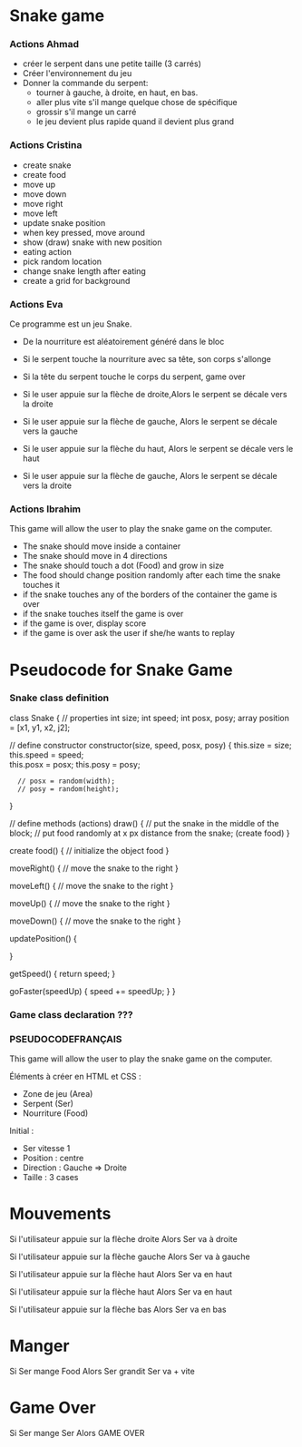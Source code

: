 # Snake game

### Actions Ahmad

- créer le serpent dans une petite taille (3 carrés)
- Créer l'environnement du jeu
- Donner la commande du serpent:
  - tourner à gauche, à droite, en haut, en bas.
  - aller plus vite s'il mange quelque chose de spécifique
  - grossir s'il mange un carré
  - le jeu devient plus rapide quand il devient plus grand

### Actions Cristina

- create snake
- create food
- move up
- move down
- move right
- move left
- update snake position
- when key pressed, move around
- show (draw) snake with new position
- eating action
- pick random location
- change snake length after eating
- create a grid for background


### Actions Eva

Ce programme est un jeu Snake. 

- De la nourriture est aléatoirement généré dans le bloc
- Si le serpent touche la nourriture avec sa tête, son corps s'allonge

- Si la tête du serpent touche le corps du serpent, game over

- Si le user appuie sur la flèche de droite,Alors le serpent se décale vers la droite
- Si le user appuie sur la flèche de gauche, Alors le serpent se décale vers la gauche
- Si le user appuie sur la flèche du haut, Alors le serpent se décale vers le haut
- Si le user appuie sur la flèche de gauche, Alors le serpent se décale vers la droite


### Actions Ibrahim

This game will allow the user to play the snake game
on the computer.

- The snake should move inside a container
- The snake should move in 4 directions
- The snake should touch a dot (Food) and grow in size
- The food should change position randomly after each time the snake touches it
- if the snake touches any of the borders of the container the game is over
- if the snake touches itself the game is over
- if the game is over, display score
- if the game is over ask the user if she/he wants to replay

# Pseudocode for Snake Game

### Snake class definition
class Snake {
   // properties
   int size;
   int speed;
   int posx, posy;
   array position = [x1, y1, x2, j2];
          
   // define constructor
   constructor(size, speed, posx, posy) {
      this.size = size;
      this.speed = speed;   
      this.posx = posx;
      this.posy = posy;   

      // posx = random(width);
      // posy = random(height);
   }
           
   // define methods (actions)
   draw() {
      // put the snake in the middle of the block;
      // put food randomly at x px distance from the snake; (create food)
   }

   create food() {
      // initialize the object food
   }
           
   moveRight() {
      // move the snake to the right
   }

   moveLeft() {
      // move the snake to the right
   }

   moveUp() {
      // move the snake to the right
   }

   moveDown() {
      // move the snake to the right
   }

   updatePosition() {
      
   }

   getSpeed() {
      return speed;
   }
       
   goFaster(speedUp) {
      speed += speedUp;
   }
}

### Game class declaration ???


### PSEUDOCODEFRANÇAIS

This game will allow the user to play the snake game
on the computer.

Éléments à créer en HTML et CSS :
- Zone de jeu (Area)
- Serpent (Ser)
- Nourriture (Food)


Initial :
- Ser vitesse 1 
- Position : centre
- Direction : Gauche => Droite
- Taille : 3 cases

# Mouvements 


Si
  l'utilisateur appuie sur la flèche droite
Alors
  Ser va à droite


Si
  l'utilisateur appuie sur la flèche gauche
Alors
  Ser va à gauche

Si
  l'utilisateur appuie sur la flèche haut
Alors
  Ser va en haut
  
  Si
  l'utilisateur appuie sur la flèche haut
Alors
  Ser va en haut

Si
  l'utilisateur appuie sur la flèche bas
Alors
  Ser va en bas
  
  # Manger 
  
Si
   Ser mange Food
Alors
   Ser grandit 
   Ser va + vite 
   
# Game Over   
   
Si
  Ser mange Ser
Alors
  GAME OVER 
  


